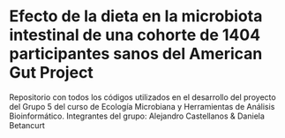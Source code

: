 # Efecto de la dieta en la microbiota intestinal de una cohorte de 1404 participantes sanos del American Gut Project
Repositorio con todos los códigos utilizados en el desarrollo del proyecto del Grupo 5 del curso de Ecología Microbiana y Herramientas de Análisis Bioinformático.  Integrantes del grupo: Alejandro Castellanos & Daniela Betancurt

